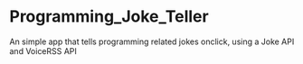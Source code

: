# Programming_Joke_Teller
An simple app that tells programming related jokes onclick, using a Joke API and VoiceRSS API
